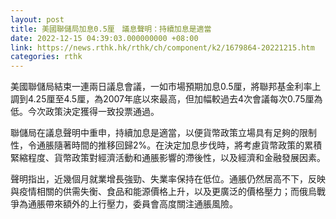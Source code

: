 ```yaml
---
layout: post
title: 美國聯儲局加息0.5厘　議息聲明：持續加息是適當
date: 2022-12-15 04:39:03.000000000 +08:00
link: https://news.rthk.hk/rthk/ch/component/k2/1679864-20221215.htm
categories: rthk
---
```


美國聯儲局結束一連兩日議息會議，一如市場預期加息0.5厘，將聯邦基金利率上調到4.25厘至4.5厘，為2007年底以來最高，但加幅較過去4次會議每次0.75厘為低。今次政策決定獲得一致投票通過。

聯儲局在議息聲明中重申，持續加息是適當，以便貨幣政策立場具有足夠的限制性，令通脹隨著時間的推移回歸2%。在決定加息步伐時，將考慮貨幣政策的累積緊縮程度、貨幣政策對經濟活動和通脹影響的滯後性，以及經濟和金融發展因素。

聲明指出，近幾個月就業增長強勁、失業率保持在低位。通脹仍然居高不下，反映與疫情相關的供需失衡、食品和能源價格上升，以及更廣泛的價格壓力；而俄烏戰爭為通脹帶來額外的上行壓力，委員會高度關注通脹風險。
